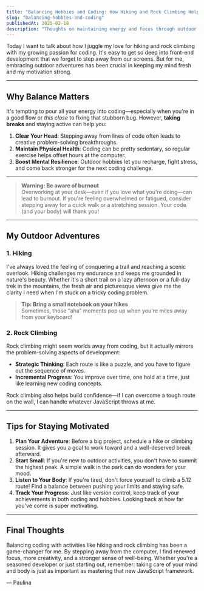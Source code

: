 ```yaml
---
title: "Balancing Hobbies and Coding: How Hiking and Rock Climbing Help Me Stay Motivated"
slug: "balancing-hobbies-and-coding"
publishedAt: 2025-02-18
description: "Thoughts on maintaining energy and focus through outdoor activities and exercise."
---
```


Today I want to talk about how I juggle my love for hiking and rock climbing with my growing passion for coding. It's easy to get so deep into front-end development that we forget to step away from our screens. But for me, embracing outdoor adventures has been crucial in keeping my mind fresh and my motivation strong.

---

## Why Balance Matters

It's tempting to pour all your energy into coding—especially when you're in a good flow or _this close_ to fixing that stubborn bug. However, **taking breaks** and staying active can help you:

1. **Clear Your Head**: Stepping away from lines of code often leads to creative problem-solving breakthroughs.
2. **Maintain Physical Health**: Coding can be pretty sedentary, so regular exercise helps offset hours at the computer.
3. **Boost Mental Resilience**: Outdoor hobbies let you recharge, fight stress, and come back stronger for the next coding challenge.

---

> **Warning: Be aware of burnout**  
> Overworking at your desk—even if you love what you're doing—can lead to burnout. If you're feeling overwhelmed or fatigued, consider stepping away for a quick walk or a stretching session. Your code (and your body) will thank you!

---

## My Outdoor Adventures

### 1. Hiking

I've always loved the feeling of conquering a trail and reaching a scenic overlook. Hiking challenges my endurance and keeps me grounded in nature's beauty. Whether it's a short trail on a lazy afternoon or a full-day trek in the mountains, the fresh air and picturesque views give me the clarity I need when I'm stuck on a tricky coding problem.

> **Tip: Bring a small notebook on your hikes**  
> Sometimes, those “aha” moments pop up when you're miles away from your keyboard!

### 2. Rock Climbing

Rock climbing might seem worlds away from coding, but it actually mirrors the problem-solving aspects of development:

- **Strategic Thinking**: Each route is like a puzzle, and you have to figure out the sequence of moves.
- **Incremental Progress**: You improve over time, one hold at a time, just like learning new coding concepts.

Rock climbing also helps build confidence—if I can overcome a tough route on the wall, I can handle whatever JavaScript throws at me.

---

## Tips for Staying Motivated

1. **Plan Your Adventure**: Before a big project, schedule a hike or climbing session. It gives you a goal to work toward and a well-deserved break afterward.
2. **Start Small**: If you're new to outdoor activities, you don't have to summit the highest peak. A simple walk in the park can do wonders for your mood.
3. **Listen to Your Body**: If you're tired, don't force yourself to climb a 5.12 route! Find a balance between pushing your limits and staying safe.
4. **Track Your Progress**: Just like version control, keep track of your achievements in both coding and hobbies. Looking back at how far you've come is super motivating.

---

## Final Thoughts

Balancing coding with activities like hiking and rock climbing has been a game-changer for me. By stepping away from the computer, I find renewed focus, more creativity, and a stronger sense of well-being. Whether you're a seasoned developer or just starting out, remember: taking care of your mind and body is just as important as mastering that new JavaScript framework.

— Paulina
